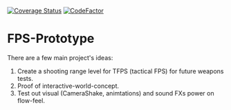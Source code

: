 [![Coverage Status](https://coveralls.io/repos/github/UnoYakshi/FPS-Prototype/badge.svg?branch=master)](https://coveralls.io/github/UnoYakshi/FPS-Prototype?branch=master)
[![CodeFactor](https://www.codefactor.io/repository/github/unoyakshi/fps-prototype/badge)](https://www.codefactor.io/repository/github/unoyakshi/fps-prototype)

# FPS-Prototype
There are a few main project's ideas:
1. Create a shooting range level for TFPS (tactical FPS) for future weapons tests.
2. Proof of interactive-world-concept. 
3. Test out visual (CameraShake, animtations) and sound FXs power on flow-feel.
